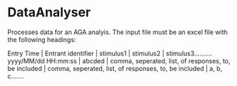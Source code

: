 # DataAnalyser


Processes data for an AGA analyis. The input file must be an excel file with the following headings:

Entry Time           | Entrant identifier | stimulus1 | stimulus2 | stimulus3..........
yyyy/MM/dd HH:mm:ss  | abcded             | comma, seperated, list, of responses, to, be included | comma, seperated, list, of responses, to, be included | a, b, c.......

